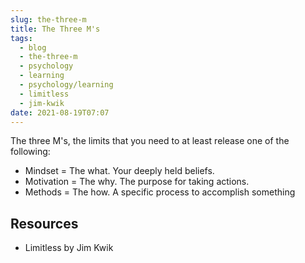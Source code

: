 ```yaml
---
slug: the-three-m
title: The Three M's
tags:
  - blog
  - the-three-m
  - psychology
  - learning
  - psychology/learning
  - limitless
  - jim-kwik
date: 2021-08-19T07:07
---
```



The three M's, the limits that you need to at least release one of the
following:

- Mindset     = The what. Your deeply held beliefs.
- Motivation  = The why. The purpose for taking actions.
- Methods     = The how. A specific process to accomplish something

<div class="ui section divider"></div>
<section id="socialMediaLinks"></section>

## Resources

- Limitless by Jim Kwik

